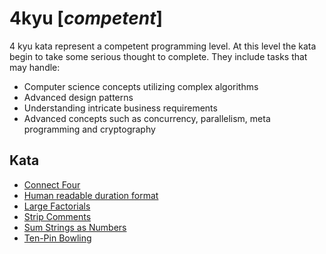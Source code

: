 # 4kyu [*competent*]
4 kyu kata represent a competent programming level. At this level the kata begin to take some serious thought to complete. They include tasks that may handle:  
- Computer science concepts utilizing complex algorithms  
- Advanced design patterns  
- Understanding intricate business requirements  
- Advanced concepts such as concurrency, parallelism, meta programming and cryptography

## Kata

- [Connect Four](https://www.codewars.com/kata/56882731514ec3ec3d000009/)
- [Human readable duration format](https://www.codewars.com/kata/human-readable-duration-format)
- [Large Factorials](https://www.codewars.com/kata/557f6437bf8dcdd135000010/)
- [Strip Comments](https://www.codewars.com/kata/51c8e37cee245da6b40000bd/)
- [Sum Strings as Numbers](https://www.codewars.com/kata/5324945e2ece5e1f32000370/)
- [Ten-Pin Bowling](https://www.codewars.com/kata/5531abe4855bcc8d1f00004c/)
